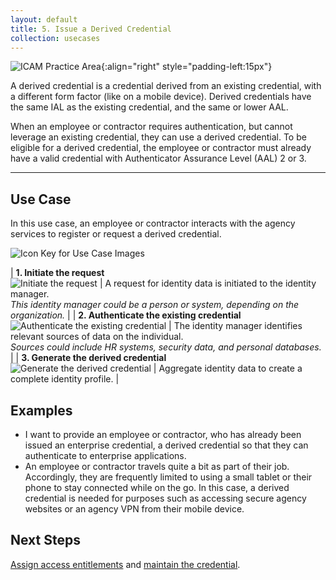 ```yaml
---
layout: default
title: 5. Issue a Derived Credential
collection: usecases
---
```


![ICAM Practice Area]({{site.baseurl}}/img/usecases/Credential-Maintenance.png){:align="right" style="padding-left:15px"}

A derived credential is a credential derived from an existing credential, with a different form factor (like on a mobile device). Derived credentials have the same IAL as the existing credential, and the same or lower AAL.

When an employee or contractor requires authentication, but cannot leverage an existing credential, they can use a derived credential. To be eligible for a derived credential, the employee or contractor must already have a valid credential with Authenticator Assurance Level (AAL) 2 or 3.

---

## Use Case

In this use case, an employee or contractor interacts with the agency services to register or request a derived credential. 

![Icon Key for Use Case Images]({{site.baseurl}}/img/usecases/5-IconKey.png)

| **1. Initiate the request**<br/>![Initiate the request]({{site.baseurl}}/img/usecases/5-1.png)  | A request for identity data is initiated to the identity manager. <br/><em> This identity manager could be a person or system, depending on the organization.</em>  |
| **2. Authenticate the existing credential**<br/>![Authenticate the existing credential]({{site.baseurl}}/img/usecases/5-2.png)  | The identity manager identifies relevant sources of data on the individual. <br/><em> Sources could include HR systems, security data, and personal databases.</em>  |
| **3. Generate the derived credential**<br/>![Generate the derived credential]({{site.baseurl}}/img/usecases/5-3.png)  | Aggregate identity data to create a complete identity profile.  |

## Examples

- I want to provide an employee or contractor, who has already been issued an enterprise credential, a derived credential so that they can authenticate to enterprise applications.
- An employee or contractor travels quite a bit as part of their job.  Accordingly, they are frequently limited to using a small tablet or their phone to stay connected while on the go. In this case, a derived credential is needed for purposes such as accessing secure agency websites or an agency VPN from their mobile device.

## Next Steps

[Assign access entitlements](../3_manageentitlements) and [maintain the credential](../6_managecredentiallifecycle).

